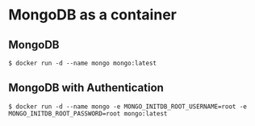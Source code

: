# MongoDB as a container

## MongoDB
```
$ docker run -d --name mongo mongo:latest
```

## MongoDB with Authentication

```
$ docker run -d --name mongo -e MONGO_INITDB_ROOT_USERNAME=root -e MONGO_INITDB_ROOT_PASSWORD=root mongo:latest
```
